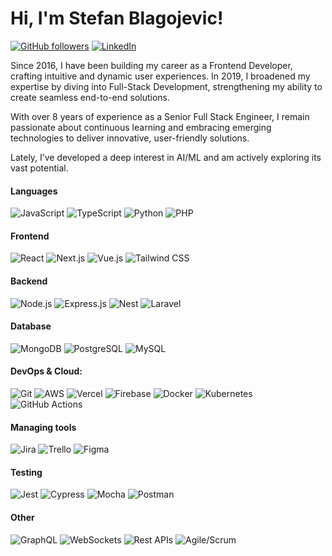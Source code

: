 # Hi, I'm Stefan Blagojevic!  
[![GitHub followers](https://img.shields.io/github/followers/lovehiccup?style=social)](https://github.com/lovehiccup)
[![LinkedIn](https://img.shields.io/badge/LinkedIn-blue?style=flat&logo=linkedin)](https://www.linkedin.com/in/stefan1014)

Since 2016, I have been building my career as a Frontend Developer, crafting intuitive and dynamic user experiences.
In 2019, I broadened my expertise by diving into Full-Stack Development, strengthening my ability to create seamless end-to-end solutions.

With over 8 years of experience as a Senior Full Stack Engineer, I remain passionate about continuous learning and embracing emerging technologies to deliver innovative, user-friendly solutions.

Lately, I’ve developed a deep interest in AI/ML and am actively exploring its vast potential.


#### **Languages**  
![JavaScript](https://img.shields.io/badge/-JavaScript-F7DF1E?style=flat-square&logo=javascript&logoColor=black)
![TypeScript](https://img.shields.io/badge/-TypeScript-007ACC?style=flat-square&logo=typescript&logoColor=white)
![Python](https://img.shields.io/badge/-Python-3776AB?style=flat-square&logo=python&logoColor=white)
![PHP](https://img.shields.io/badge/php-%23777BB4.svg?style=flat-square&logo=php&logoColor=white) 

#### **Frontend**  
![React](https://img.shields.io/badge/-React-61DAFB?style=flat-square&logo=react&logoColor=black)
![Next.js](https://img.shields.io/badge/-Next.js-000?style=flat-square&logo=next.js)
![Vue.js](https://img.shields.io/badge/vuejs-%2335495e.svg?style=flat-square&logo=vuedotjs&logoColor=%234FC08D) 
![Tailwind CSS](https://img.shields.io/badge/-TailwindCSS-38B2AC?style=flat-square&logo=tailwind-css&logoColor=white)

#### **Backend**  
![Node.js](https://img.shields.io/badge/-Node.js-339933?style=flat-square&logo=node.js&logoColor=white)
![Express.js](https://img.shields.io/badge/-Express.js-000?style=flat-square&logo=express)
![Nest](https://img.shields.io/badge/Nest.js-%23E0234E.svg?style=flat-square&logo=nestjs&logoColor=white)
![Laravel](https://img.shields.io/badge/laravel-%23FF2D20.svg?style=flat-square&logo=laravel&logoColor=white) 

#### **Database**  
![MongoDB](https://img.shields.io/badge/-MongoDB-47A248?style=flat-square&logo=mongodb&logoColor=white)
![PostgreSQL](https://img.shields.io/badge/-PostgreSQL-336791?style=flat-square&logo=postgresql&logoColor=white)
![MySQL](https://img.shields.io/badge/MySQL-4479A1?style=flat-square&logo=mysql&logoColor=fff)

#### **DevOps & Cloud:** 
![Git](https://img.shields.io/badge/Git-F05032?logo=git&logoColor=fff)
![AWS](https://img.shields.io/badge/AWS-%23FF9900.svg?style=flat-square&logo=amazon-web-services&logoColor=white)
![Vercel](https://img.shields.io/badge/Vercel-%23000000.svg?logo=vercel&logoColor=white) 
![Firebase](https://img.shields.io/badge/Firebase-039BE5?style=flat-square&logo=Firebase&logoColor=white)
![Docker](https://img.shields.io/badge/Docker-2496ED?style=flat-square&logo=docker&logoColor=fff)
![Kubernetes](https://img.shields.io/badge/Kubernetes-326CE5?style=flat-square&logo=kubernetes&logoColor=fff)
![GitHub Actions](https://img.shields.io/badge/GitHub_Actions-2088FF?style=flat-square&logo=github-actions&logoColor=white)

#### Managing tools
![Jira](https://img.shields.io/badge/Jira-0052CC?style=flat-square&logo=jira&logoColor=fff)
![Trello](https://img.shields.io/badge/Trello-0052CC?style=flat-square&logo=trello&logoColor=fff)
![Figma](https://img.shields.io/badge/Figma-F24E1E?style=flat-square&logo=figma&logoColor=white)

#### Testing
![Jest](https://img.shields.io/badge/Jest-C21325?logo=jest&logoColor=fff)
![Cypress](https://img.shields.io/badge/Cypress-69D3A7?logo=cypress&logoColor=fff)
![Mocha](https://img.shields.io/badge/Mocha-8D6748?logo=mocha&logoColor=fff)
![Postman](https://img.shields.io/badge/Postman-FF6C37?logo=postman&logoColor=fff)

#### Other
![GraphQL](https://img.shields.io/badge/GraphQL-E10098?logo=graphql&logoColor=fff)
![WebSockets](https://img.shields.io/badge/WebSockets-C93CD7?logo=socket&logoColor=fff)
![Rest APIs](https://img.shields.io/badge/Rest%20APIs-13B4FF?logo=lintcode&logoColor=fff)
![Agile/Scrum](https://img.shields.io/badge/Agile/Scrum-29BEB0?logo=task&logoColor=fff)
